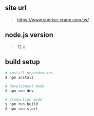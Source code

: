 
## site url

> https://www.sunrise-crane.com.tw/

## node.js version

> 12.x

## build setup

``` bash
# install dependencies
$ npm install

# development mode
$ npm run dev

# production mode
$ npm run build
$ npm run start
```
